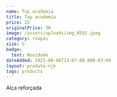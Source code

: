 ```yaml
---
name: Top academia
title: Top academia
price: 22
originalPrice: 30
image: /assets/uploads/img_8592.jpeg
category: roupas
size: G
badge:
  text: Novidade
dateAdded: 2025-08-06T13:07:00.000-03:00
layout: produto.njk
tags: products
---
```

Alça reforçada

